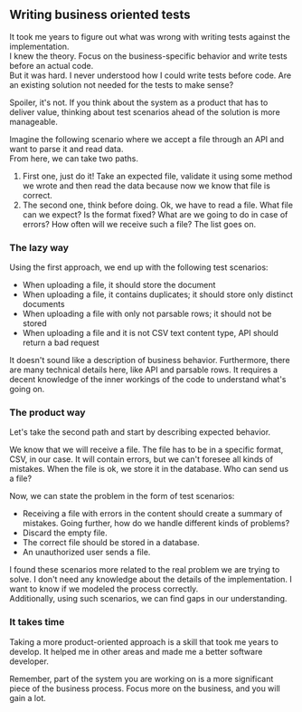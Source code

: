 ## Writing business oriented tests

It took me years to figure out what was wrong with writing tests against the implementation.   
I knew the theory. Focus on the business-specific behavior and write tests before an actual code.   
But it was hard. I never understood how I could write tests before code. Are an existing solution not needed for the tests to make sense?  

Spoiler, it's not. If you think about the system as a product that has to deliver value, thinking about test scenarios ahead of the solution is more manageable.  

Imagine the following scenario where we accept a file through an API and want to parse it and read data.  
From here, we can take two paths.   
1. First one, just do it! Take an expected file, validate it using some method we wrote and then read the data because now we know that file is correct.
2. The second one, think before doing. 
Ok, we have to read a file. What file can we expect? Is the format fixed? What are we going to do in case of errors? How often will we receive such a file? The list goes on.

### The lazy way
Using the first approach, we end up with the following test scenarios:
- When uploading a file, it should store the document
- When uploading a file, it contains duplicates; it should store only distinct documents
- When uploading a file with only not parsable rows; it should not be stored
- When uploading a file and it is not CSV text content type, API should return a bad request

It doesn't sound like a description of business behavior. Furthermore, there are many technical details here, like API and parsable rows. It requires a decent knowledge of the inner workings of the code to understand what's going on.

### The product way
Let's take the second path and start by describing expected behavior.

We know that we will receive a file. The file has to be in a specific format, CSV, in our case. It will contain errors, but we can't foresee all kinds of mistakes. When the file is ok, we store it in the database. Who can send us a file?

Now, we can state the problem in the form of test scenarios:
- Receiving a file with errors in the content should create a summary of mistakes. Going further, how do we handle different kinds of problems?
- Discard the empty file.
- The correct file should be stored in a database.
- An unauthorized user sends a file.

I found these scenarios more related to the real problem we are trying to solve. I don't need any knowledge about the details of the implementation. I  want to know if we modeled the process correctly.   
Additionally, using such scenarios, we can find gaps in our understanding.

### It takes time
Taking a more product-oriented approach is a skill that took me years to develop. It helped me in other areas and made me a better software developer. 

Remember, part of the system you are working on is a more significant piece of the business process. Focus more on the business, and you will gain a lot.




